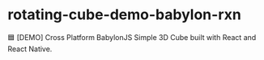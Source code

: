 # rotating-cube-demo-babylon-rxn
🟦 [DEMO] Cross Platform BabylonJS Simple 3D Cube built with React and React Native.
